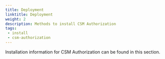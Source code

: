 ```yaml
---
title: Deployment
linktitle: Deployment
weight: 2
description: Methods to install CSM Authorization
tags: 
 - install
 - csm-authorization
---
```


Installation information for CSM Authorization can be found in this section.
